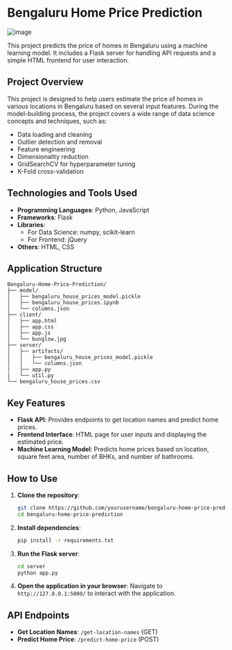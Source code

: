 # Bengaluru Home Price Prediction

![image](https://github.com/Neem-Sheth/Bengaluru-House-Prices-Prediction/assets/124123479/4989f84b-47ec-4b97-a3a8-86094bf2b2ca)

This project predicts the price of homes in Bengaluru using a machine learning model. It includes a Flask server for handling API requests and a simple HTML frontend for user interaction.

## Project Overview

This project is designed to help users estimate the price of homes in various locations in Bengaluru based on several input features. During the model-building process, the project covers a wide range of data science concepts and techniques, such as:

- Data loading and cleaning
- Outlier detection and removal
- Feature engineering
- Dimensionality reduction
- GridSearchCV for hyperparameter tuning
- K-Fold cross-validation

## Technologies and Tools Used

- **Programming Languages**: Python, JavaScript
- **Frameworks**: Flask
- **Libraries**: 
  - For Data Science: numpy, scikit-learn
  - For Frontend: jQuery
- **Others**: HTML, CSS

## Application Structure

```plaintext
Bengaluru-Home-Price-Prediction/
├── model/
│   ├── bengaluru_house_prices_model.pickle
│   ├── bengaluru_house_prices.ipynb
│   └── columns.json
├── client/
│   ├── app.html
│   ├── app.css
│   ├── app.js
│   └── bunglow.jpg
├── server/
│   ├── artifacts/
│   │   ├── bengaluru_house_prices_model.pickle
│   │   └── columns.json
|   ├── app.py
|   └── util.py
└── bengaluru_house_prices.csv
```

## Key Features

- **Flask API**: Provides endpoints to get location names and predict home prices.
- **Frontend Interface**: HTML page for user inputs and displaying the estimated price.
- **Machine Learning Model**: Predicts home prices based on location, square feet area, number of BHKs, and number of bathrooms.

## How to Use

1. **Clone the repository**:
    ```bash
    git clone https://github.com/yourusername/bengaluru-home-price-prediction.git
    cd bengaluru-home-price-prediction
    ```

2. **Install dependencies**:
    ```bash
    pip install -r requirements.txt
    ```

3. **Run the Flask server**:
    ```bash
    cd server
    python app.py
    ```

4. **Open the application in your browser**:
    Navigate to `http://127.0.0.1:5000/` to interact with the application.

## API Endpoints

- **Get Location Names**: `/get-location-names` (GET)
- **Predict Home Price**: `/predict-home-price` (POST)


